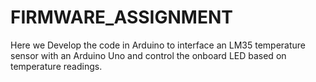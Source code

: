 # FIRMWARE_ASSIGNMENT
Here we Develop the code in Arduino to interface an LM35 temperature sensor  with an Arduino Uno and control the onboard LED based on temperature readings.
